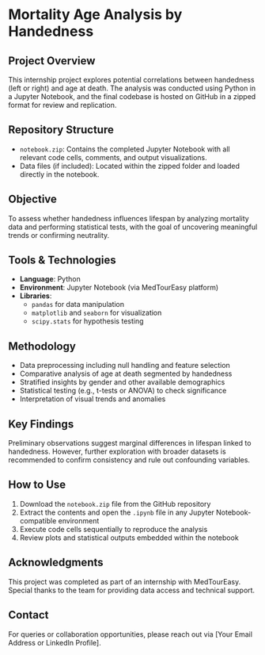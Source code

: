 # Mortality Age Analysis by Handedness

## Project Overview
This internship project explores potential correlations between handedness (left or right) and age at death. The analysis was conducted using Python in a Jupyter Notebook, and the final codebase is hosted on GitHub in a zipped format for review and replication.

## Repository Structure
- `notebook.zip`: Contains the completed Jupyter Notebook with all relevant code cells, comments, and output visualizations.
- Data files (if included): Located within the zipped folder and loaded directly in the notebook.

## Objective
To assess whether handedness influences lifespan by analyzing mortality data and performing statistical tests, with the goal of uncovering meaningful trends or confirming neutrality.

## Tools & Technologies
- **Language**: Python
- **Environment**: Jupyter Notebook (via MedTourEasy platform)
- **Libraries**:
  - `pandas` for data manipulation
  - `matplotlib` and `seaborn` for visualization
  - `scipy.stats` for hypothesis testing

## Methodology
- Data preprocessing including null handling and feature selection
- Comparative analysis of age at death segmented by handedness
- Stratified insights by gender and other available demographics
- Statistical testing (e.g., t-tests or ANOVA) to check significance
- Interpretation of visual trends and anomalies

## Key Findings
Preliminary observations suggest marginal differences in lifespan linked to handedness. However, further exploration with broader datasets is recommended to confirm consistency and rule out confounding variables.

## How to Use
1. Download the `notebook.zip` file from the GitHub repository
2. Extract the contents and open the `.ipynb` file in any Jupyter Notebook-compatible environment
3. Execute code cells sequentially to reproduce the analysis
4. Review plots and statistical outputs embedded within the notebook

## Acknowledgments
This project was completed as part of an internship with MedTourEasy. Special thanks to the team for providing data access and technical support.

## Contact
For queries or collaboration opportunities, please reach out via [Your Email Address or LinkedIn Profile].



